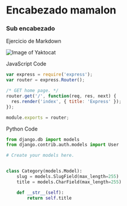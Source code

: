 # Encabezado mamalon

### Sub encabezado

Ejercicio de Markdown

![Image of Yaktocat](https://octodex.github.com/images/yaktocat.png)

JavaScript Code
```javascript
var express = require('express');
var router = express.Router();

/* GET home page. */
router.get('/', function(req, res, next) {
  res.render('index', { title: 'Express' });
});

module.exports = router;
```

Python Code
```python
from django.db import models
from django.contrib.auth.models import User

# Create your models here.


class Category(models.Model):
    slug = models.SlugField(max_length=255)
    title = models.CharField(max_length=255)

    def __str__(self):
        return self.title
```
